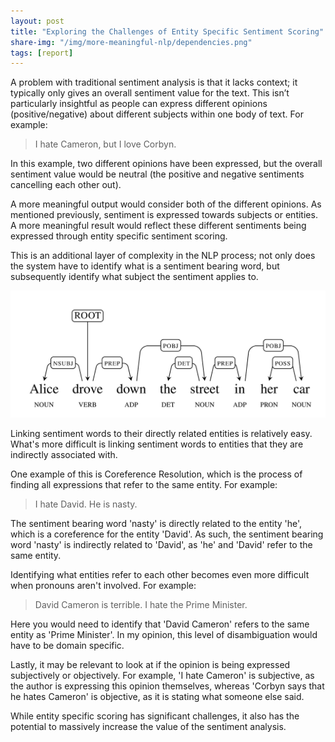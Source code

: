 ```yaml
---
layout: post
title: "Exploring the Challenges of Entity Specific Sentiment Scoring"
share-img: "/img/more-meaningful-nlp/dependencies.png"
tags: [report]
---
```


A problem with traditional sentiment analysis is that it lacks context; it typically only gives an overall sentiment value for the text. This isn’t particularly insightful as people can express different opinions (positive/negative) about different subjects within one body of text. For example:

> I hate Cameron, but I love Corbyn.

In this example, two different opinions have been expressed, but the overall sentiment value would be neutral (the positive and negative sentiments cancelling each other out).

A more meaningful output would consider both of the different opinions. As mentioned previously, sentiment is expressed towards subjects or entities. A more meaningful result would reflect these different sentiments being expressed through entity specific sentiment scoring.

This is an additional layer of complexity in the NLP process; not only does the system have to identify what is a sentiment bearing word, but subsequently identify what subject the sentiment applies to.

<img src="/img/more-meaningful-nlp/dependencies.png" class="img-responsive center-block">

Linking sentiment words to their directly related entities is relatively easy. What's more difficult is linking sentiment words to entities that they are indirectly associated with.

One example of this is Coreference Resolution, which is the process of finding all expressions that refer to the same entity. For example:

> I hate David. He is nasty.

The sentiment bearing word 'nasty' is directly related to the entity 'he', which is a coreference for the entity 'David'. As such, the sentiment bearing word 'nasty' is indirectly related to 'David', as 'he' and 'David' refer to the same entity.

Identifying what entities refer to each other becomes even more difficult when pronouns aren't involved. For example:

> David Cameron is terrible. I hate the Prime Minister.

Here you would need to identify that 'David Cameron' refers to the same entity as 'Prime Minister'. In my opinion, this level of disambiguation would have to be domain specific.

Lastly, it may be relevant to look at if the opinion is being expressed subjectively or objectively. For example, 'I hate Cameron' is subjective, as the author is expressing this opinion themselves, whereas 'Corbyn says that he hates Cameron' is objective, as it is stating what someone else said.

While entity specific scoring has significant challenges, it also has the potential to massively increase the value of the sentiment analysis.
